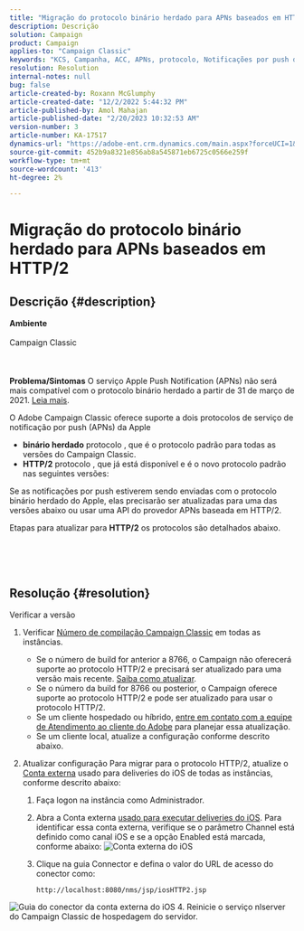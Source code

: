```yaml
---
title: "Migração do protocolo binário herdado para APNs baseados em HTTP/2"
description: Descrição
solution: Campaign
product: Campaign
applies-to: "Campaign Classic"
keywords: "KCS, Campanha, ACC, APNs, protocolo, Notificações por push do Apple"
resolution: Resolution
internal-notes: null
bug: false
article-created-by: Roxann McGlumphy
article-created-date: "12/2/2022 5:44:32 PM"
article-published-by: Amol Mahajan
article-published-date: "2/20/2023 10:32:53 AM"
version-number: 3
article-number: KA-17517
dynamics-url: "https://adobe-ent.crm.dynamics.com/main.aspx?forceUCI=1&pagetype=entityrecord&etn=knowledgearticle&id=f6cc88f5-6872-ed11-9561-6045bd006079"
source-git-commit: 452b9a8321e856ab8a545871eb6725c0566e259f
workflow-type: tm+mt
source-wordcount: '413'
ht-degree: 2%

---
```


# Migração do protocolo binário herdado para APNs baseados em HTTP/2

## Descrição {#description}

<b>Ambiente</b><br><br>Campaign Classic<br><br> <br><br><b>Problema/Sintomas</b>
O serviço Apple Push Notification (APNs) não será mais compatível com o protocolo binário herdado a partir de 31 de março de 2021. [Leia mais](https://developer.apple.com/news/?id=c88acm2b).

O Adobe Campaign Classic oferece suporte a dois protocolos de serviço de notificação por push (APNs) da Apple

- <b>binário herdado</b> protocolo , que é o protocolo padrão para todas as versões do Campaign Classic.
- <b>HTTP/2</b> protocolo , que já está disponível e é o novo protocolo padrão nas seguintes versões:


Se as notificações por push estiverem sendo enviadas com o protocolo binário herdado do Apple, elas precisarão ser atualizadas para uma das versões abaixo ou usar uma API do provedor APNs baseada em HTTP/2.

Etapas para atualizar para <b>HTTP/2</b> os protocolos são detalhados abaixo.


<br><br> 

## Resolução {#resolution}

Verificar a versão
1. Verificar [Número de compilação Campaign Classic](https://experienceleague.adobe.com/docs/campaign-classic/using/getting-started/starting-with-adobe-campaign/launching-adobe-campaign.html?lang=en#getting-your-campaign-version) em todas as instâncias.

   - Se o número de build for anterior a 8766, o Campaign não oferecerá suporte ao protocolo HTTP/2 e precisará ser atualizado para uma versão mais recente. [Saiba como atualizar](https://experienceleague.adobe.com/docs/campaign-classic/using/monitoring-campaign-classic/updating-adobe-campaign/build-upgrade.html?lang=en#performing-a-build-upgrade).
   - Se o número da build for 8766 ou posterior, o Campaign oferece suporte ao protocolo HTTP/2 e pode ser atualizado para usar o protocolo HTTP/2.
   - Se um cliente hospedado ou híbrido, [entre em contato com a equipe de Atendimento ao cliente do Adobe](https://experienceleague.adobe.com/docs/customer-one/using/home.html?lang=en) para planejar essa atualização.
   - Se um cliente local, atualize a configuração conforme descrito abaixo.
2. Atualizar configuração Para migrar para o protocolo HTTP/2, atualize o [Conta externa](https://experienceleague.adobe.com/docs/campaign-classic/using/installing-campaign-classic/accessing-external-database/external-accounts.html?lang=en) usado para deliveries do iOS de todas as instâncias, conforme descrito abaixo:

   1. Faça logon na instância como Administrador.
   2. Abra a Conta externa [usado para executar deliveries do iOS](https://experienceleague.adobe.com/docs/campaign-classic/using/sending-messages/sending-push-notifications/configure-the-mobile-app/configuring-the-mobile-application.html?lang=en). Para identificar essa conta externa, verifique se o parâmetro Channel está definido como canal iOS e se a opção Enabled está marcada, conforme abaixo: ![Conta externa do iOS](https://helpx.adobe.com/content/dam/help/en/campaign/kb/migrate-to-http2/jcr_content/main-pars/procedure/proc_par/step_1/step_par/image/iOS-ext-account.png "iOS-ext-account")
   3. Clique na guia Connector e defina o valor do URL de acesso do conector como:

      ```
      http://localhost:8080/nms/jsp/iosHTTP2.jsp
      ```

![Guia do conector da conta externa do iOS](https://helpx.adobe.com/content/dam/help/en/campaign/kb/migrate-to-http2/jcr_content/main-pars/procedure/proc_par/step/step_par/image/iOs-ext-account-connector.png "iOs-ext-account-connector")
4. Reinicie o serviço nlserver do Campaign Classic de hospedagem do servidor.


